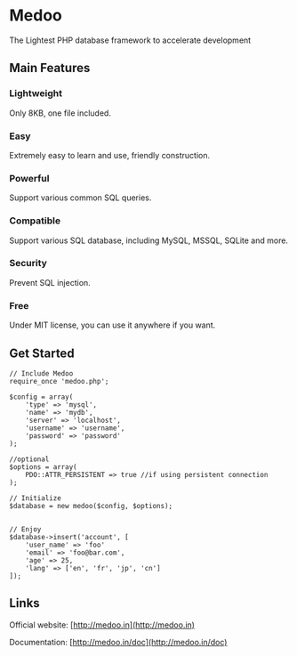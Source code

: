 Medoo
=====

The Lightest PHP database framework to accelerate development

Main Features
----------------
### Lightweight ###
Only 8KB, one file included.

### Easy ###
Extremely easy to learn and use, friendly construction.

### Powerful ###
Support various common SQL queries.

### Compatible ###
Support various SQL database, including MySQL, MSSQL, SQLite and more.

### Security ###
Prevent SQL injection.

### Free ###
Under MIT license, you can use it anywhere if you want.

Get Started
-------------
```
// Include Medoo
require_once 'medoo.php';

$config = array(
	'type' => 'mysql',
	'name' => 'mydb',
	'server' => 'localhost',
	'username' => 'username',
	'password' => 'password'
);

//optional
$options = array(
    PDO::ATTR_PERSISTENT => true //if using persistent connection
);

// Initialize
$database = new medoo($config, $options);


// Enjoy
$database->insert('account', [
	'user_name' => 'foo'
	'email' => 'foo@bar.com',
	'age' => 25,
	'lang' => ['en', 'fr', 'jp', 'cn']
]);
```
Links
------
Official website: [http://medoo.in](http://medoo.in)

Documentation: [http://medoo.in/doc](http://medoo.in/doc)